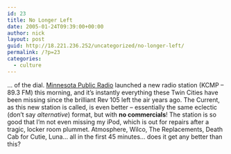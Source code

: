 ```yaml
---
id: 23
title: No Longer Left
date: 2005-01-24T09:39:00+00:00
author: nick
layout: post
guid: http://18.221.236.252/uncategorized/no-longer-left/
permalink: /?p=23
categories:
  - culture
---
```

&#8230; of the dial. [Minnesota Public Radio](http://minnesota.publicradio.org/radio/services/thecurrent/) launched a new radio station (KCMP &#8211; 89.3 FM) this morning, and it&#8217;s instantly everything these Twin Cities have been missing since the brilliant Rev 105 left the air years ago. The Current, as this new station is called, is even better &#8211; essentially the same eclectic (don&#8217;t say _alternative_) format, but with **no commercials**! The station is so good that I&#8217;m not even missing my iPod, which is out for repairs after a tragic, locker room plummet. Atmosphere, Wilco, The Replacements, Death Cab for Cutie, Luna&#8230; all in the first 45 minutes&#8230; does it get any better than this?